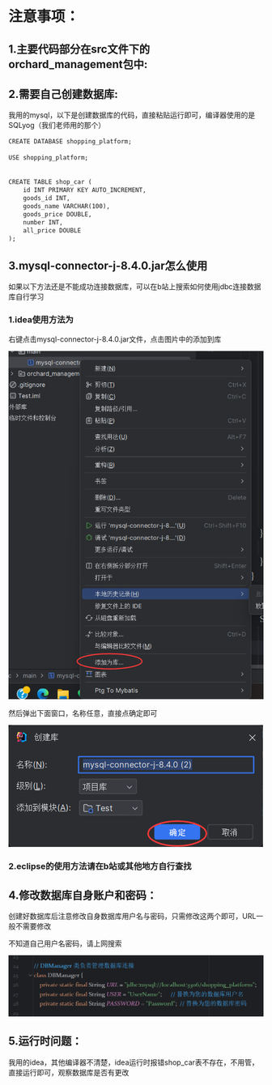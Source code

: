 # 注意事项：

## 1.主要代码部分在src文件下的orchard_management包中:
## 2.需要自己创建数据库:

我用的mysql，以下是创建数据库的代码，直接粘贴运行即可，编译器使用的是SQLyog（我们老师用的那个）

```mysql
CREATE DATABASE shopping_platform;

USE shopping_platform;


CREATE TABLE shop_car (
    id INT PRIMARY KEY AUTO_INCREMENT,
    goods_id INT,
    goods_name VARCHAR(100),
    goods_price DOUBLE,
    number INT,
    all_price DOUBLE
);
```
## 3.mysql-connector-j-8.4.0.jar怎么使用
如果以下方法还是不能成功连接数据库，可以在b站上搜索如何使用jdbc连接数据库自行学习
### 1.idea使用方法为
右键点击mysql-connector-j-8.4.0.jar文件，点击图片中的添加到库

![1](./1.png)

然后弹出下面窗口，名称任意，直接点确定即可

![2](./2.png)
### 2.eclipse的使用方法请在b站或其他地方自行查找
## 4.修改数据库自身账户和密码：

创建好数据库后注意修改自身数据库用户名与密码，只需修改这两个即可，URL一般不需要修改

不知道自己用户名密码，请上网搜索

![3](./3.png)

## 5.运行时问题：

我用的idea，其他编译器不清楚，idea运行时报错shop_car表不存在，不用管，直接运行即可，观察数据库是否有更改
